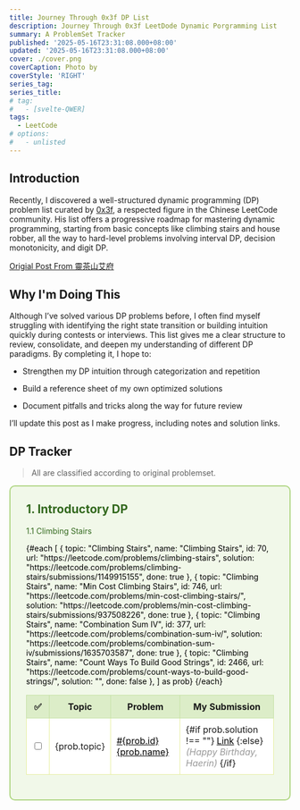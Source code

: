 ```yaml
---
title: Journey Through 0x3f DP List
description: Journey Through 0x3f LeetDode Dynamic Porgramming List
summary: A ProblemSet Tracker
published: '2025-05-16T23:31:08.000+08:00'
updated: '2025-05-16T23:31:08.000+08:00'
cover: ./cover.png
coverCaption: Photo by
coverStyle: 'RIGHT'
series_tag:
series_title:
# tag:
#   - [svelte-QWER]
tags:
  - LeetCode
# options:
#   - unlisted
---
```


## Introduction

Recently, I discovered a well-structured dynamic programming (DP) problem list curated by [0x3f](https://github.com/EndlessCheng), a respected figure in the Chinese LeetCode community. His list offers a progressive roadmap for mastering dynamic programming, starting from basic concepts like climbing stairs and house robber, all the way to hard-level problems involving interval DP, decision monotonicity, and digit DP.

[Origial Post From 靈茶山艾府](https://leetcode.cn/discuss/post/3581838/fen-xiang-gun-ti-dan-dong-tai-gui-hua-ru-007o/)

## Why I'm Doing This

Although I’ve solved various DP problems before, I often find myself struggling with identifying the right state transition or building intuition quickly during contests or interviews. This list gives me a clear structure to review, consolidate, and deepen my understanding of different DP paradigms. By completing it, I hope to:

 - Strengthen my DP intuition through categorization and repetition

 - Build a reference sheet of my own optimized solutions

 - Document pitfalls and tricks along the way for future review

I’ll update this post as I make progress, including notes and solution links.

## DP Tracker

> All are classified according to original problemset.

<div style="color: #000 !important;">
<tbody style="color: #000 !important;">
<!-- DP Problem Tracker -->
<div style="padding: 2em; margin: 1em 0; background: #f1f8e9; border: 2px solid #aed581; border-radius: 10px;">
  <h2 style="margin-top:0; color: #33691e;">1. Introductory DP</h2>
  <p style="color: #33691e;">1.1 Climbing Stairs </p>

  <table style="width: 100%; border-collapse: collapse; background: #ffffff;">
    <thead style="background-color: #dcedc8;">
      <tr>
        <th style="padding: 10px; border: 1px solid #c5e1a5;">✅</th>
        <th style="padding: 10px; border: 1px solid #c5e1a5;">Topic</th>
        <th style="padding: 10px; border: 1px solid #c5e1a5;">Problem</th>
        <th style="padding: 10px; border: 1px solid #c5e1a5;"> My Submission </th>
      </tr>
    </thead>
    <tbody>
      {#each [
        {
          topic: "Climbing Stairs",
          name: "Climbing Stairs",
          id: 70,
          url: "https://leetcode.com/problems/climbing-stairs",
          solution: "https://leetcode.com/problems/climbing-stairs/submissions/1149915155",
          done: true
        },
        {
          topic: "Climbing Stairs",
          name: "Min Cost Climbing Stairs",
          id: 746,
          url: "https://leetcode.com/problems/min-cost-climbing-stairs/",
          solution: "https://leetcode.com/problems/min-cost-climbing-stairs/submissions/937508226",
          done: true
        },
        {
          topic: "Climbing Stairs",
          name: "Combination Sum IV",
          id: 377,
          url: "https://leetcode.com/problems/combination-sum-iv/",
          solution: "https://leetcode.com/problems/combination-sum-iv/submissions/1635703587",
          done: true
        },
        {
          topic: "Climbing Stairs",
          name: "Count Ways To Build Good Strings",
          id: 2466,
          url: "https://leetcode.com/problems/count-ways-to-build-good-strings/",
          solution: "",
          done: false
        },
      ] as prob}
      <tr>
        <td style="text-align: center; padding: 10px; border: 1px solid #e6ee9c;">
          <input type="checkbox" bind:checked={prob.done} />
        </td>
        <td style="padding: 10px; border: 1px solid #e6ee9c;"> {prob.topic} </td>
        <td style="padding: 10px; border: 1px solid #e6ee9c;">
          <a href={prob.url} target="_blank" style="color: #000 !important;"> #{prob.id} {prob.name} </a>
        </td>
        <td style="padding: 10px; border: 1px solid #e6ee9c;">
          {#if prob.solution !== ""}
            <a href={prob.solution} target="_blank" style="color: #000 !important;"> Link</a>
          {:else}
            <em style="color: #999;">(Happy Birthday, Haerin)</em>
          {/if}
        </td>
      </tr>
      {/each}
    </tbody>
  </table>
</div>
